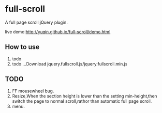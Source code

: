 # full-scroll

A full page scroll jQuery plugin.

live demo:http://yuqin.github.io/full-scroll/demo.html

## How to use

1. todo 
2. todo ...Download jquery.fullscroll.js/jquery.fullscroll.min.js

## TODO

1. FF mousewheel bug.
2. Resize,When the section height is lower than the setting min-height,then switch the page to normal scroll,rathor than automatic full page scroll.
3. menu.


